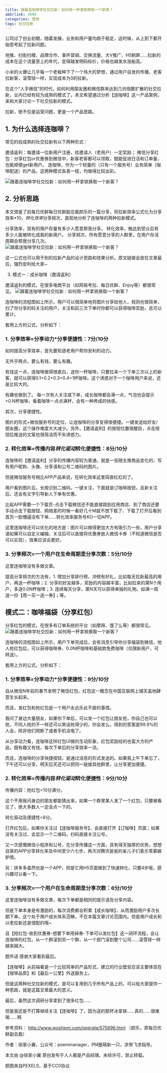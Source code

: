 ```yaml
---
title: 跟着连咖啡学社交拉新：如何用一杯拿铁换取一个新客？
abbrlink: 3694
categories: 营销
tags: 社交拉新
---
```

公司过了创业初期，随着发展，业务和用户量均趋于稳定，这时候，从上到下都开始思考起了拉新问题。

地推、扫街扫楼、品牌合作、事件营销、交换流量、大V推广、H5刷屏……拉新的成本在这个流量至上的年代，变得越发明码标价，价格也越发水涨船高。

小米的火爆让几乎每一个老板种下了一个伟大的梦想，通过用户自发的传播，老客拉新客，滚雪球一样，实现成本为0的拉新。

在这个“人手微信”的时代，如何利用朋友圈和微信群来达到几何倍数扩散的社交拉新，业内已经有较为成熟的模式了。本文希望通过分析【连咖啡】这一产品案例，来和大家讨论一下社交拉新的模式。

拉新，绝不仅是运营问题，更是一个产品思路。
<!--more-->

## 1. 为什么选择连咖啡？

常见的较成熟的社交拉新有以下两种形式：

邀请返利：每邀请一位新用户注册，给邀请人（老用户）一定奖励；
微信分享红包：分享红包or优惠券到微信中，新客老客都可以领取，既能促进日活和订单量，也能顺便get新用户。
连咖啡，作为一个轻量的（只有一个服务号）业务简单（咖啡配送）的产品，这两种模式各表一枝，均做得比较出彩。


![跟着连咖啡学社交拉新：如何用一杯拿铁换取一个新客？](http://oxtjii2t4.bkt.clouddn.com/31610004469f352106ba.jpeg)

## 2. 分析思路

本文借鉴了前每日优鲜每日优鲜副总裁颜乐的一篇分享，将拉新效率公式化为分享效率*10，*转化效率*分享频次，直观地分析了连咖啡的两种拉新模式。

分享效率，现有的用户存量有多少人愿意帮我分享。
转化效率，触达到受众后有多少人能被转化成我的新用户。
分享频次，所有愿意分享的人群里，在用户存活周期会帮我分享几次。
![跟着连咖啡学社交拉新：如何用一杯拿铁换取一个新客？](http://oxtjii2t4.bkt.clouddn.com/3158000d7afdd6c4bb5f.jpeg)

这一公式也可以用于别的拉新产品的设计思路和效果分析。原文链接会放在文章最后，强烈安利给大家~

3. 模式一：成长咖啡（邀请返利）

邀请返利的模式，在很多电商平台（如网易考拉、每日优鲜、Enjoy等）都很常见。
![跟着连咖啡学社交拉新：如何用一杯拿铁换取一个新客？](http://oxtjii2t4.bkt.clouddn.com/315a00016ec1e6949a30.jpeg)

连咖啡的流程图如上所示，用户可以很简单地将图片分享给他人，规则也很简单，扫了你分享的码关注的用户，关注和前三次下单时你都可以获得咖啡奖励，且可以累计。

套用上方的公式，分析如下：

### 1. 分享效率=分享动力*分享便捷性：7分/10分


如何提高分享效率，首先要知道老用户帮你安利的动力。

无外乎两点，要么有钱，要么有趣。

有钱这一点，连咖啡做得很直白，送你一杯咖啡，只要拉来一个下单三次以上的新客，就可以获得0.1+0.2+0.3+0.4=1杯咖啡。这个诱惑对于一个咖啡用户来说，还是比较大的。

有趣也做到了。 每一次有人关注或下单，成长咖啡都会满一点，气泡也会提示+0.N杯咖啡，看着咖啡一点点满杯，会有一种养成的快感。

其次，分享便捷性。

图片的形式+微信服务号的定位，让连咖啡的分享变得很便捷。一键发送给好友/朋友圈，这个操作难度大大减少。另外，【邀请返利】的按钮位置很醒目，点击按钮后推送的文案也很简洁而不失诱惑力。

### 2. 转化效率=传播内容*转化驱动*转化便捷性：8分/10分


连咖啡的【邀请返利】分享的传播内容较为普通，就是一张随主推商品变化的，写有用户昵称、头像、分享语和公号二维码的图片。

但是微信服务号相比APP产品来说，在转化效率这里简直杠杠的了。

用户看到图片后，长按识别二维码，一键关注，下面就是订咖啡按钮，且新关注后，还会有文字引导新人下单有优惠。

比起APP需要一个下载页-点击下载微信还不能直接跳到应用商店、到了商店还要手动点击下载按钮、网络差的时候一看好几十M就不想下载了、下载了打开后看到首页一脸懵逼没有下单……转化效率服务号KO一切APP。

这里连咖啡还可以优化的地方是：图片可以做得更加大方有吸引力一些，用户分享语如果可以自定义编辑、关注后可以直接将优惠券放入微信卡券（不知道微信是否可以实现），效果应该会更好。

### 3. 分享频次=一个用户在生命周期里分享次数：5分/10分


这里连咖啡没有多做文章。

提高分享频次的方法有，1. 增加分享排行榜，冲榜有好礼，比如每天拉新最高的用户，再送一杯咖啡；2. 分享的好友越多，奖励的内容越丰富，比如拉来的第N个用户，多送0.0N杯咖啡；3. 连续每天分享，第N天可以获得单独的礼物。如满一周送一份【周一买一送一券】；等。

## 模式二：咖啡福袋（分享红包）


分享红包的模式，在很多有订单系统的平台（如摩拜、饿了么等）都很常见。
![跟着连咖啡学社交拉新：如何用一杯拿铁换取一个新客？](http://oxtjii2t4.bkt.clouddn.com/3159000d6a0376c5f398.jpeg)


连咖啡的流程图如上所示，用户下单完成后，会有消息引导你分享福袋到微信，他人抢红包后，可以获得咖啡券、0.0N杯咖啡和基础款免费咖啡（仅限新用户，可转送）。

套用上方的公式，分析如下：

### 1. 分享效率=分享动力*分享便捷性：9分/10分
自从微信N年前的春节发明了微信红包，红包这一概念在中国互联网上铺天盖地肆意生长起来。

而且，发红包和抢红包是一个用户永远乐此不疲的事情。

我问了身边大量朋友，如果你下单后，可以发一个红包让朋友抢，你自己也可以抢，不同人抢的不一样还可以笑话抢得少的，你会发么。得到的答案是99.9%的人会，除非他们网断了或者手机没电了。

从分享动力看，连咖啡这样红包UI做的生动形象，红包奖励给的也蛮大方的产品，既有趣又有钱，每次下单后的分享效率一流。

而且，连咖啡的分享快捷按钮，是通过消息的形式发送的。如果我上午下单忘了，下午还可以分享，明天后天还可以把同一链接其他群里，让分享更加便捷。

### 2. 转化效率=传播内容*转化驱动*转化便捷性：9分/10分


传播内容：抢红包=10分满分。

这个不用我问身边的朋友都能猜出来，如果一个群里某人发了一个红包，只要被看见了，绝大多数人一定会点一下的。

转化驱动及便捷性=8分。

打开红包后，如果你关注过【连咖啡服务号】，会直接打开【订咖啡】页面；如果没有关注过，会显示一个二维码，扫码直接关注公号。

又一次感慨微信小程序和公号，在分享传播这一方面，具有得天独厚的优势。想想自家的APP分享转化率及中间至少六七步，再次对腾讯爸爸的亲儿子们表示羡慕嫉妒恨。

另：拼多多虽然也是一个APP，但是它用H5页面做到了快速转化，只要4步哦，感兴趣可以看一下。

### 3. 分享频次=一个用户在生命周期里分享次数：6分/10分


这里连咖啡没有多做文章，每次下单都是相同的提示语及分享内容。

但是下单本身是有激励的，每次消费都会积累【成长咖啡】，从而激励用户多次长期下单。这个处于用户成长体系范畴，不在本篇文章讨论范围内。但是用户成长和以老拉新还是很配的哦~

且【抢红包-收到优惠券-想要下单用掉券-下单可以发红包】这一闭环流程，会让连咖啡的红包，从一个群滚到另一个群，从一个部门滚到整个公司……滚雪球一样越来越大。

题外话
感谢大家看到最后。

【连咖啡】从前端看是一个比较简单的产品形式，建立的行业壁垒应该主要体现在【咖啡品质】和【最后一公里】外送服务上。

但是这两种社交拉新的模式，是可以复用到几乎所有产品上的，可以给大家提供一种思路，就是这篇文章最大的意义。

最后，虽然这次调研分享拿到了很多红包……

但是我还是不打算继续关注【连咖啡】了，因为送的那杯冰拿铁……真的……很难喝……啊

参考资料：
http://www.woshipm.com/operate/575696.html （颜乐，原每日优鲜副总裁）

作者：徐家小翼，公众号：poemmanager，PM圈萌新一只，求带飞求指导。

本文由 @徐家小翼 原创发布于人人都是产品经理。未经许可，禁止转载。

题图来自PEXELS，基于CC0协议

